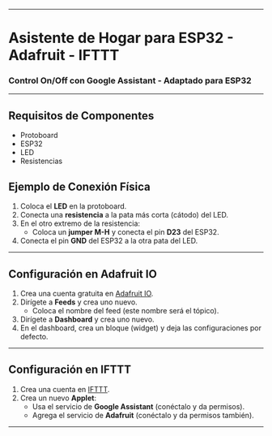 
---

# Asistente de Hogar para ESP32 - Adafruit - IFTTT

### Control On/Off con Google Assistant - Adaptado para ESP32

---

## Requisitos de Componentes

- Protoboard
- ESP32
- LED
- Resistencias

## Ejemplo de Conexión Física

1. Coloca el **LED** en la protoboard.
2. Conecta una **resistencia** a la pata más corta (cátodo) del LED.
3. En el otro extremo de la resistencia:
   - Coloca un **jumper M-H** y conecta el pin **D23** del ESP32.
4. Conecta el pin **GND** del ESP32 a la otra pata del LED.

---


## Configuración en Adafruit IO

1. Crea una cuenta gratuita en [Adafruit IO](https://io.adafruit.com/).
2. Dirígete a **Feeds** y crea uno nuevo.
   - Coloca el nombre del feed (este nombre será el tópico).
3. Dirígete a **Dashboard** y crea uno nuevo.
4. En el dashboard, crea un bloque (widget) y deja las configuraciones por defecto.

---

## Configuración en IFTTT

1. Crea una cuenta en [IFTTT](https://ifttt.com/).
2. Crea un nuevo **Applet**:
   - Usa el servicio de **Google Assistant** (conéctalo y da permisos).
   - Agrega el servicio de **Adafruit** (conéctalo y da permisos también).

---
